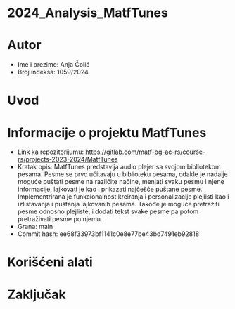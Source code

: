 # 2024_Analysis_MatfTunes
# Autor
- Ime i prezime: Anja Čolić
- Broj indeksa: 1059/2024
# Uvod
# Informacije o projektu MatfTunes
- Link ka repozitorijumu: https://gitlab.com/matf-bg-ac-rs/course-rs/projects-2023-2024/MatfTunes
- Kratak opis: MatfTunes predstavlja audio plejer sa svojom bibliotekom pesama. Pesme se prvo učitavaju u biblioteku pesama, odakle je nadalje moguće puštati pesme na različite načine, menjati svaku pesmu i njene informacije, lajkovati je kao i prikazati najčešće puštane pesme. Implementrirana je funkcionalnost kreiranja i personalizacije plejlisti kao i izlistavanja i puštanja lajkovanih pesama. Takođe je moguće pretražiti pesme odnosno plejliste, i dodati tekst svake pesme pa potom pretraživati pesme po njemu.
- Grana: main  
- Commit hash: ee68f33973bf1141c0e8e77be43bd7491eb92818  
# Korišćeni alati
# Zaključak
